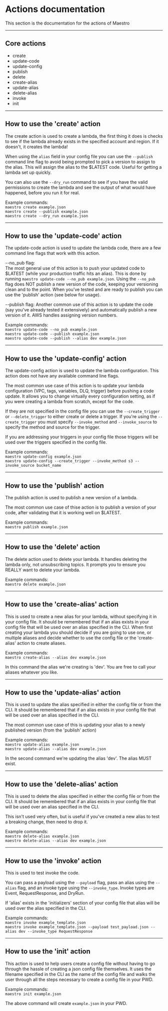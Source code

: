 # Actions documentation

This section is the documentation for the actions of Maestro 

---

## Core actions

- create  
- update-code  
- update-config  
- publish  
- delete  
- create-alias  
- update-alias  
- delete-alias  
- invoke  
- init  

---

## How to use the 'create' action 

The create action is used to create a lambda, the first thing it does is checks to see if the lambda already exists in the specified account and region. If it doesn't, it creates the lambda!  

When using the `alias` field in your config file you can use the `--publish` command line flag to avoid being prompted to pick a version to assign to the alias. This will assign the alias to the $LATEST code. Useful for getting a lambda set up quickly.   

You can also use the `--dry_run` command to see if you have the valid permissions to create the lambda and see the output of what would have happened, before you run it for real.  

Example commands:  
`maestro create example.json`  
`maestro create --publish example.json`  
`maestro create --dry_run example.json`  

---

## How to use the 'update-code' action  

The update-code action is used to update the lambda code, there are a few command line flags that work with this action.

--no_pub flag:  
The most general use of this action is to push your updated code to $LATEST (while your production traffic hits an alias). This is done by running `maestro update-code --no_pub example.json`. Using the `--no_pub` flag does NOT publish a new version of the code, keeping your versioning clean and to the point. When you've tested and are ready to publish you can use the 'publish' action (see below for usage).  

--publish flag:
Another common use of this action is to update the code (say you've already tested it extensively) and automatically publish a new version of it. AWS handles assigning version numbers.  


Example commands:  
`maestro update-code --no_pub example.json`  
`maestro update-code --publish example.json`  
`maestro update-code --publish --alias dev example.json`  

---

## How to use the 'update-config' action  

The update-config action is used to update the lambda configuration. This action does not have any available command line flags.  

The most common use case of this action is to update your lambda configuration (VPC, tags, variables, DLQ, trigger) before pushing a code update. It allows you to change virtually every configuration setting, as if you were creating a lambda from scratch, except for the code.  

If they are not specified in the config file you can use the `--create_trigger` or `--delete_trigger` to either create or delete a trigger. If you're using the `--create_trigger` you must specify `--invoke_method` and `--invoke_source` to specify the method and source for the trigger.  

If you are addressing your triggers in your config file those triggers will be used over the triggers specified in the config file.  

Example commands:  
`maestro update-config example.json`  
`maestro update-config --create_trigger --invoke_method s3 --invoke_source bucket_name`  

---

## How to use the 'publish' action  

The publish action is used to publish a new version of a lambda. 

The most common use case of thise action is to publish a version of your code, after validating that it is working well on $LATEST.

Example commands:  
`maestro publish example.json`

---

## How to use the 'delete' action  

The delete action used to delete your lambda. It handles deleting the lambda only, not unsubscribing topics. It prompts you to ensure you REALLY want to delete your lambda.

Example commands:  
`maestro delete example.json`

---

## How to use the 'create-alias' action

This is used to create a new alias for your lambda, without specifying it in your config file. It should be remembered that if an alias exists in your config file that will be used over an alias specified in the CLI. When first creating your lambda you should decide if you are going to use one, or multiple aliases and decide whether to use the config file or the 'create-alias' action to create aliases. 

Example commands:  
`maestro create-alias --alias dev example.json`

In this command the alias we're creating is 'dev'. You are free to call your aliases whatever you like.

---

## How to use the 'update-alias' action  

This is used to update the alias specified in either the config file or from the CLI. It should be remembered that if an alias exists in your config file that will be used over an alias specified in the CLI.  

The most common use case of this is updating your alias to a newly published version (from the 'publish' action)  

Example commands:  
`maestro update-alias example.json`  
`maestro update-alias --alias dev example.json`  

In the second command we're updating the alias 'dev'. The alias MUST exist. 

---

## How to use the 'delete-alias' action  

This is used to delete the alias specified in either the config file or from the CLI. It should be remembered that if an alias exists in your config file that will be used over an alias specified in the CLI.  

This isn't used very often, but is useful if you've created a new alias to test a breaking change, then need to drop it.  

Example commands:  
`maestro delete-alias example.json`  
`maestro delete-alias --alias dev example.json`  

---

## How to use the 'invoke' action  

This is used to test invoke the code.  

You can pass a payload using the `--payload` flag, pass an alias using the `--alias` flag, and an invoke type using the `--invoke_type`. Invoke types are Event, RequestResponse, and DryRun.    

If 'alias' exists in the 'initializers' section of your config file that alias will be used over the alias specified in the CLI.  

Example commands:  
`maestro invoke example_template.json`  
`maestro invoke example_template.json --payload test_payload.json --alias dev --invoke_type RequestResponse`  

--- 

## How to use the 'init' action  

This action is used to help users create a config file without having to go through the hassle of creating a json config file themselves. It uses the filename specified in the CLI as the name of the config file and walks the user through all the steps necessary to create a config file in your PWD.

Example commands:  
`maestro init example.json`  

The above command will create `example.json` in your PWD.  